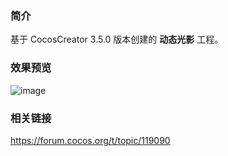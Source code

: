 ### 简介
基于 CocosCreator 3.5.0 版本创建的 **动态光影** 工程。

### 效果预览
![image](../../../gif/202202/2022022432.gif)

### 相关链接
https://forum.cocos.org/t/topic/119090